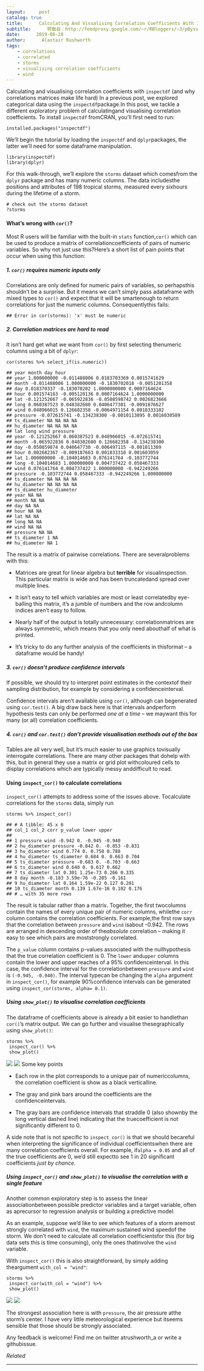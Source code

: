 ```yaml
---
layout:     post
catalog: true
title:      Calculating And Visualising Correlation Coefficients With Inspectdf
subtitle:      转载自：http://feedproxy.google.com/~r/RBloggers/~3/pBysv3LGV54/
date:      2019-06-28
author:      Alastair Rushworth
tags:
    - correlations
    - correlated
    - storms
    - visualising correlation coefficients
    - wind
---
```






Calculating and visualising correlation coefficients with `inspectdf` (and why correlations matrices make life hard)
In a previous post, we explored categorical data using the `inspectdf`package.In this post, we tackle a different exploratory problem of calculatingand visualising correlation coefficients. To install `inspectdf` fromCRAN, you’ll first need to run:

```
installed.packages("inspectdf")

```

We’ll begin the tutorial by loading the `inspectdf` and `dplyr`packages, the latter we’ll need for some dataframe manipulation.

```
library(inspectdf)
library(dplyr)

```

For this walk-through, we’ll explore the `storms` dataset which comesfrom the `dplyr` package and has many numeric columns. The data includesthe positions and attributes of 198 tropical storms, measured every sixhours during the lifetime of a storm.

```
# check out the storms dataset
?storms

```

#### What’s wrong with `cor()`?

Most R users will be familiar with the built-in `stats` function,`cor()` which can be used to produce a matrix of correlationcoefficients of pairs of numeric variables. So why not just use this?Here’s a short list of pain points that occur when using this function:

##### 1. `cor()` requires numeric inputs only

Correlations are only defined for numeric pairs of variables, so perhapsthis shouldn’t be a surprise. But it means we can’t simply pass adataframe with mixed types to `cor()` and expect that it will be smartenough to return correlations for just the numeric columns. Consequentlythis fails:

```
## Error in cor(storms): 'x' must be numeric

```

##### 2. Correlation matrices are hard to read

It isn’t hard get what we want from `cor()` by first selecting thenumeric columns using a bit of `dplyr`:

```
cor(storms %>% select_if(is.numeric))

```

```
## year month day hour
## year 1.000000000 -0.011488006 0.0183703369 0.0015741629
## month -0.011488006 1.000000000 -0.1830702018 -0.0051201358
## day 0.018370337 -0.183070202 1.0000000000 0.0007164624
## hour 0.001574163 -0.005120136 0.0007164624 1.0000000000
## lat -0.121252667 -0.065922836 -0.0508598742 0.0026823666
## long 0.060387523 0.048382680 0.0406477301 -0.0091876627
## wind 0.048966015 0.126682358 -0.0064971154 0.0018333102
## pressure -0.072615741 -0.134238300 -0.0010113895 0.0016030589
## ts_diameter NA NA NA NA
## hu_diameter NA NA NA NA
## lat long wind pressure
## year -0.121252667 0.060387523 0.048966015 -0.072615741
## month -0.065922836 0.048382680 0.126682358 -0.134238300
## day -0.050859874 0.040647730 -0.006497115 -0.001011389
## hour 0.002682367 -0.009187663 0.001833310 0.001603059
## lat 1.000000000 -0.104014683 0.076141764 -0.103772744
## long -0.104014683 1.000000000 0.004737422 0.058467333
## wind 0.076141764 0.004737422 1.000000000 -0.942249266
## pressure -0.103772744 0.058467333 -0.942249266 1.000000000
## ts_diameter NA NA NA NA
## hu_diameter NA NA NA NA
## ts_diameter hu_diameter
## year NA NA
## month NA NA
## day NA NA
## hour NA NA
## lat NA NA
## long NA NA
## wind NA NA
## pressure NA NA
## ts_diameter 1 NA
## hu_diameter NA 1

```

The result is a matrix of pairwise correlations. There are severalproblems with this:

- Matrices are great for linear algebra but **terrible** for visualinspection. This particular matrix is wide and has been truncatedand spread over multiple lines.

- It isn’t easy to tell which variables are most or least correlatedby eye-balling this matrix, it’s a jumble of numbers and the row andcolumn indices aren’t easy to follow.

- Nearly half of the output is totally unnecessary: correlationmatrices are always symmetric, which means that you only need abouthalf of what is printed.

- It’s tricky to do any further analysis of the coefficients in thisformat – a dataframe would be handy!


##### 3. `cor()` doesn’t produce confidence intervals

If possible, we should try to interpret point estimates in the contextof their sampling distribution, for example by considering a confidenceinterval.

Confidence intervals aren’t available using `cor()`, although can begenerated using `cor.test()`. A big draw back here is that intervals andperform hypothesis tests can only be performed *one at a time* – we maywant this for many (or all) correlation coefficients.

##### 4. `cor()` and `cor.test()` don’t provide visualisation methods out of the box

Tables are all very well, but it’s much easier to use graphics tovisually interrogate correlations. There are many other packages that dohelp with this, but in general they use a matrix or grid plot withcoloured cells to display correlations which are typically messy anddifficult to read.

#### Using `inspect_cor()` to calculate correlations

`inspect_cor()` attempts to address some of the issues above. Tocalculate correlations for the `storms` data, simply run

```
storms %>% inspect_cor()

```

```
## # A tibble: 45 x 6
## col_1 col_2 corr p_value lower upper
## 
## 1 pressure wind -0.942 0. -0.945 -0.940
## 2 hu_diameter pressure -0.842 0. -0.853 -0.831
## 3 hu_diameter wind 0.774 0. 0.758 0.788
## 4 hu_diameter ts_diameter 0.684 0. 0.663 0.704
## 5 ts_diameter pressure -0.683 0. -0.703 -0.663
## 6 ts_diameter wind 0.640 0. 0.617 0.662
## 7 ts_diameter lat 0.301 1.25e-73 0.266 0.335
## 8 day month -0.183 3.59e-76 -0.205 -0.161
## 9 hu_diameter lat 0.164 1.59e-22 0.127 0.201
## 10 ts_diameter month 0.139 1.67e-16 0.102 0.176
## # … with 35 more rows

```

The result is tabular rather than a matrix. Together, the first twocolumns contain the names of every unique pair of numeric columns, whilethe `corr` column contains the correlation coefficients. For example,the first row says that the correlation between `pressure` and `wind` isabout -0.942. The rows are arranged in descending order of the*absolute* correlation – making it easy to see which pairs are moststrongly correlated.

The `p_value` column contains p-values associated with the nullhypothesis that the true correlation coefficient is 0. The `lower` and`upper` columns contain the lower and upper reaches of a 95% confidenceinterval. In this case, the confidence interval for the correlationbetween `pressure` and `wind` is `(-0.945, -0.940)`. The interval typecan be changing the `alpha` argument in `inspect_cor()`, for example 90%confidence intervals can be generated using `inspect_cor(storms, alpha= 0.1)`.

##### Using `show_plot()` to visualise correlation coefficients

The dataframe of coefficients above is already a bit easier to handlethan `cor()`’s matrix output. We can go further and visualise thesegraphically using `show_plot()`:

```
storms %>% 
 inspect_cor() %>%
 show_plot()

```

![](https://i2.wp.com/alastairrushworth.github.io/assets/images/cor_storms_4-1.png?w=456&is-pending-load=1#038;ssl=1)
![](https://i2.wp.com/alastairrushworth.github.io/assets/images/cor_storms_4-1.png?w=456&ssl=1)
Some key points

- Each row in the plot corresponds to a unique pair of numericcolumns, the correlation coefficient is show as a black verticalline.

- The gray and pink bars around the coefficients are the confidenceintervals.

- The gray bars are confidence intervals that straddle 0 (also shownby the long vertical dashed line) indicating that the truecoefficient is not significantly different to 0.


A side note that is not specific to `inspect_cor()` is that we should becareful when interpreting the significance of individual coefficientswhen there are many correlation coefficients overall. For example, if`alpha = 0.05` and all of the true coefficients are 0, we’d still expectto see 1 in 20 significant coefficients *just by chance*.

##### Using `inspect_cor()` and `show_plot()` to visualise the correlation with a single feature

Another common exploratory step is to assess the linear associationbetween possible predictor variables and a target variable, often as aprecursor to regression analysis or building a predictive model.

As an example, suppose we’d like to see which features of a storm aremost strongly correlated with `wind`, the maximum sustained wind speedof the storm. We don’t need to calculate all correlation coefficientsfor this (for big data sets this is time consuming), only the ones thatinvolve the `wind` variable.

With `inspect_cor()` this is also straightforward, by simply adding theargument `with_col = "wind"`:

```
storms %>% 
 inspect_cor(with_col = "wind") %>%
 show_plot()

```

![](https://i2.wp.com/alastairrushworth.github.io/assets/images/cor_storms_5-1.png?w=456&is-pending-load=1#038;ssl=1)
![](https://i2.wp.com/alastairrushworth.github.io/assets/images/cor_storms_5-1.png?w=456&ssl=1)


The strongest association here is with `pressure`, the air pressure atthe storm’s center. I have very little meteorological experience but itseems sensible that those should be strongly associated.

Any feedback is welcome! Find me on twitter atrushworth_a or write a githubissue.


*Related*







---
